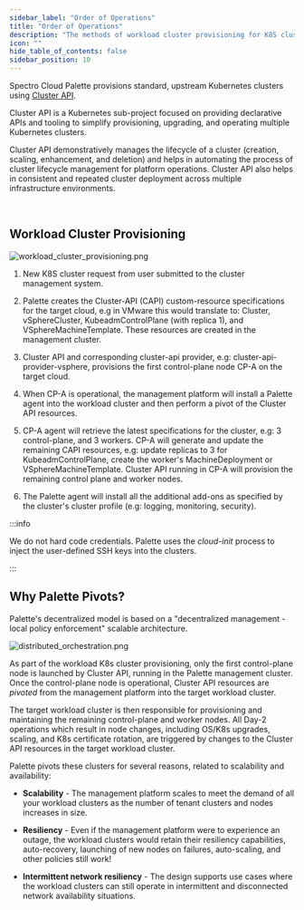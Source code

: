 ```yaml
---
sidebar_label: "Order of Operations"
title: "Order of Operations"
description: "The methods of workload cluster provisioning for K8S clusters with Palette"
icon: ""
hide_table_of_contents: false
sidebar_position: 10
---
```


Spectro Cloud Palette provisions standard, upstream Kubernetes clusters using [Cluster API](https://cluster-api.sigs.k8s.io/).

Cluster API is a Kubernetes sub-project focused on providing declarative APIs and tooling to simplify provisioning, upgrading, and operating multiple Kubernetes clusters.

Cluster API demonstratively manages the lifecycle of a cluster (creation, scaling, enhancement, and deletion) and helps in automating the process of cluster lifecycle management for platform operations. Cluster API also helps in consistent and repeated cluster deployment across multiple infrastructure environments.

<br />

## Workload Cluster Provisioning

![workload_cluster_provisioning.png](/architecture_orchestartion-spectrocloud_provision-flow.png)

1. New K8S cluster request from user submitted to the cluster management system.

2. Palette creates the Cluster-API (CAPI) custom-resource specifications for the target cloud, e.g in VMware this would translate to: Cluster, vSphereCluster, KubeadmControlPlane (with replica 1), and VSphereMachineTemplate. These resources are created in the management cluster.

3. Cluster API and corresponding cluster-api provider, e.g: cluster-api-provider-vsphere, provisions the first control-plane node CP-A on the target cloud.

4. When CP-A is operational, the management platform will install a Palette agent into the workload cluster and then perform a pivot of the Cluster API resources.

5. CP-A agent will retrieve the latest specifications for the cluster, e.g: 3 control-plane, and 3 workers. CP-A will generate and update the remaining CAPI resources, e.g: update replicas to 3 for KubeadmControlPlane, create the worker's MachineDeployment or VSphereMachineTemplate. Cluster API running in CP-A will provision the remaining control plane and worker nodes.

6. The Palette agent will install all the additional add-ons as specified by the cluster's cluster profile (e.g: logging, monitoring, security).

:::info

We do not hard code credentials. Palette uses the _cloud-init_ process to inject the user-defined SSH keys into the clusters.

:::

## Why Palette Pivots?

Palette's decentralized model is based on a "decentralized management - local policy enforcement" scalable architecture.

![distributed_orchestration.png](/architecture_orchestartion-spectrocloud_distributed-flow.png)

As part of the workload K8s cluster provisioning, only the first control-plane node is launched by Cluster API, running in the Palette management cluster. Once the control-plane node is operational, Cluster API resources are _pivoted_ from the management platform into the target workload cluster.

The target workload cluster is then responsible for provisioning and maintaining the remaining control-plane and worker nodes. All Day-2 operations which result in node changes, including OS/K8s upgrades, scaling, and K8s certificate rotation, are triggered by changes to the Cluster API resources in the target workload cluster.

Palette pivots these clusters for several reasons, related to scalability and availability:

- **Scalability** - The management platform scales to meet the demand of all your workload clusters as the number of tenant clusters and nodes increases in size.

- **Resiliency** - Even if the management platform were to experience an outage, the workload clusters would retain their resiliency capabilities, auto-recovery, launching of new nodes on failures, auto-scaling, and other policies still work!

- **Intermittent network resiliency** - The design supports use cases where the workload clusters can still operate in intermittent and disconnected network availability situations.
